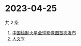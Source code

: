 # 2023-04-25

共 2 条

<!-- BEGIN -->
<!-- 最后更新时间 Tue Apr 25 2023 08:46:01 GMT+0800 (China Standard Time) -->

1. [中国绘制火星全球影像图首次发布](https://www.zhihu.com/search?q=中国绘制火星全球影像图首次发布)
1. [人文季](https://www.zhihu.com/search?q=人文季)

<!-- END -->
